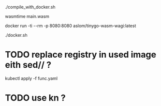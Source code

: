 
./compile_with_docker.sh

wasmtime main.wasm

docker run -ti --rm -p 8080:8080 aslom/tinygo-wasm-wagi:latest

./docker.sh

# TODO replace registry in used image eith sed// ?

kubectl apply -f func.yaml

# TODO use kn ?



